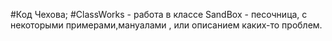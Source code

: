 #Код Чехова;
#ClassWorks - работа в классе
SandBox - песочница, с некоторыми примерами,мануалами , или описанием каких-то проблем.